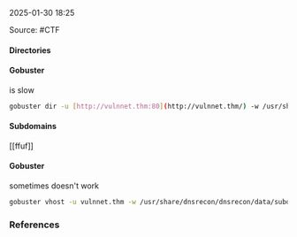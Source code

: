 
2025-01-30 18:25

Source: #CTF 
#### Directories

#### Gobuster

is slow 
```sh
gobuster dir -u [http://vulnnet.thm:80](http://vulnnet.thm/) -w /usr/share/wordlists/dirbuster/directory-list-lowercase-2.3-medium.txt -t 25 -q -x php,aspx,txt,asp
```

#### Subdomains

[[ffuf]]
#### Gobuster

sometimes doesn't work 
```sh
gobuster vhost -u vulnnet.thm -w /usr/share/dnsrecon/dnsrecon/data/subdomains-top1mil-20000.txt -o gobuster_vsubdomains.txt -t 25 -q
```

### References
